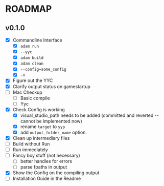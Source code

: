 # ROADMAP

## v0.1.0

- [x] Commandline Interface
  - [x] `adam run`
  - [x] `--yyc`
  - [x] `adam build`
  - [x] `adam clean`
  - [x] `--config=some_config`
  - [x] `-v`
- [x] Figure out the YYC
- [x] Clarify output status on gamestartup
- [ ] Mac Checkup
  - [ ] Basic compile
  - [ ] Yyc
- [x] Check Config is working
  - [x] visual_studio_path needs to be added (committed and reverted -- cannot be implemented now)
  - [x] rename `target` to `yyp`
  - [x] add `output_folder_name` option.
- [x] Clean up intermediary files
- [ ] Build without Run
- [ ] Run immediately
- [ ] Fancy boy stuff (not necessary)
  - [ ] better handles for errors
  - [ ] parse fpaths in output
- [x] Show the Config on the compiling output
- [ ] Installation Guide in the Readme
